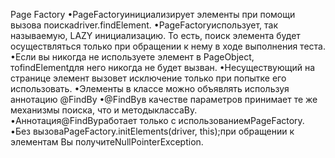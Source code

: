 Page Factory
•PageFactoryинициализирует элементы при помощи вызова поискаdriver.findElement.
•PageFactoryиспользует, так называемую, LAZY инициализацию. То есть, поиск элемента будет осуществляться только при обращении к нему в ходе выполнения теста.
•Если вы никогда не используете элемент в PageObject, тоfindElementдля него никогда не будет вызван.
•Несуществующий на странице элемент вызовет исключение только при попытке его использовать.
•Элементы в классе можно объявлять используя аннотацию @FindBy
•@FindByв качестве параметров принимает те же механизмы поиска, что и методыклассаBy.
•Аннотация@FindByработает только с использованиемPageFactory.
•Без вызоваPageFactory.initElements(driver, this);при обращении к элементам Вы получитеNullPointerException.